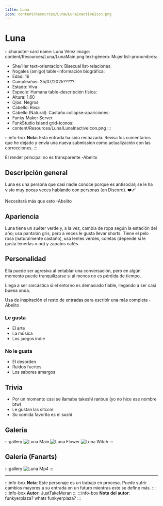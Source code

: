 ```yaml
---
title: Luna
icon: content/Resources/Luna/LunaInactiveIcon.png
---
```


# Luna

:::character-card
name: Luna Vélez
image: content/Resources/Luna/LunaMain.png
text-género: Mujer
list-pronombres: 
  - She/Her
text-orientacion: Bisexual
list-relaciones:
  - Nogales (amigo)
table-información biográfica:
  - Edad: 16
  - Cumpleaños: 25/07/2025?????
  - Estado: Viva
  - Especie: Humana
table-descripción física:
  - Altura: 1.60
  - Ojos: Negros
  - Cabello: Rosa
  - Cabello (Natural): Castaño
collapse-apariciones:
  - Funky Maker Server
  - FunkStudio Island
grid-iconos:
  - content/Resources/Luna/LunaInactiveIcon.png
:::

:::info-box
**Nota**: Esta entrada ha sido rechazada. Revisa los comentarios que he dejado y envía una nueva submission como actualización con las correcciones.
:::

El render principal no es transparente
-Abelito

## Descripción general

Luna es una persona que casi nadie conoce porque es antisocial; se le ha visto muy pocas veces hablando con personas (en Discord). ❤️‍🩹

Necesitará más que esto
-Abelito

## Apariencia

Luna tiene un suéter verde y, a la vez, cambia de ropa según la estación del año; usa pantalón gris, pero a veces le gusta llevar shorts. Tiene el pelo rosa (naturalmente castaño), usa lentes verdes, coletas (depende si le gusta tenerlas o no) y zapatos cafés.

## Personalidad

Ella puede ser agresiva al entablar una conversación, pero en algún momento puede tranquilizarse si al menos no es pérdida de tiempo.

Llega a ser sarcástica si el entorno es demasiado fiable, llegando a ser casi buena onda.

Usa de inspiración el resto de entradas para escribir una más completa
-Abelito

### Le gusta
  - El arte
  - La música
  - Los juegos indie

### No le gusta
  - El desorden
  - Ruidos fuertes
  - Los sabores amargos

## Trivia

  - Por un momento casi se llamaba takeshi ranbue (yo no hice ese nombre btw)
  - Le gustan las sitcom
  - Su comida favorita es el sushi

## Galería

:::gallery
![Luna Main](content/Resources/Luna/LunaMain.png)
![Luna Flower](content/Resources/Luna/LunaFlower.png)
![Luna Witch](content/Resources/Luna/LunaWitch.png)
:::

## Galería (Fanarts)

:::gallery
![Luna Mp4](content/Resources/Luna/Lunamp4.png)
:::

---

:::info-box
**Nota**: Este personaje es un trabajo en proceso. Puede sufrir cambios mayores a su entrada en un futuro mientras este se define más.
:::
:::info-box
**Autor**: JustTakeMeran
:::
:::info-box
**Nota del autor**: funkyerplaza? whats funkyerplaza?
:::